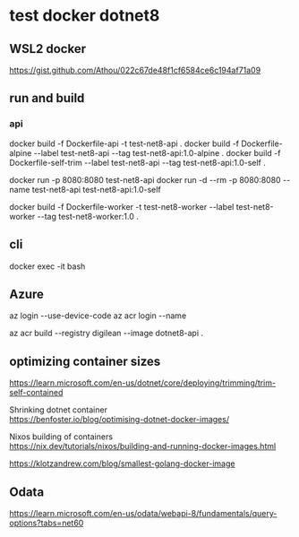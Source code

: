# test docker dotnet8

## WSL2 docker

https://gist.github.com/Athou/022c67de48f1cf6584ce6c194af71a09

## run and build

### api
docker build -f Dockerfile-api -t test-net8-api .
docker build -f Dockerfile-alpine --label test-net8-api --tag test-net8-api:1.0-alpine .
docker build -f Dockerfile-self-trim --label test-net8-api --tag test-net8-api:1.0-self .

docker run -p 8080:8080 test-net8-api
docker run -d --rm -p 8080:8080 --name test-net8-api test-net8-api:1.0-self


docker build -f Dockerfile-worker -t test-net8-worker --label test-net8-worker --tag test-net8-worker:1.0 .

## cli

docker exec -it <mycontainer> bash

## Azure

az login --use-device-code
az acr login --name

az acr build --registry digilean --image dotnet8-api .

## optimizing container sizes

https://learn.microsoft.com/en-us/dotnet/core/deploying/trimming/trim-self-contained

Shrinking dotnet container  
https://benfoster.io/blog/optimising-dotnet-docker-images/


Nixos building of containers  
https://nix.dev/tutorials/nixos/building-and-running-docker-images.html

https://klotzandrew.com/blog/smallest-golang-docker-image

## Odata

https://learn.microsoft.com/en-us/odata/webapi-8/fundamentals/query-options?tabs=net60

